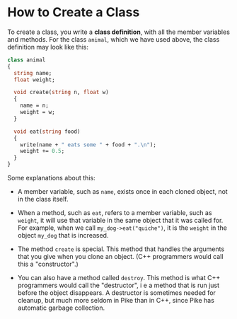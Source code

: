 # How to Create a Class

To create a class,
you write a **class definition**,
with all the member variables and methods.
For the class `animal`,
which we have used above,
the class definition may look like this:

```pike
class animal
{
  string name;
  float weight;

  void create(string n, float w)
  {
    name = n;
    weight = w;
  }

  void eat(string food)
  {
    write(name + " eats some " + food + ".\n");
    weight += 0.5;
  }
}
```

Some explanations about this:

* A member variable,
  such as `name`,
  exists once in each cloned object,
  not in the class itself.

* When a method,
  such as `eat`,
  refers to a member variable,
  such as `weight`,
  it will use that variable
  in the same object that it was called for.
  For example,
  when we call `my_dog->eat("quiche")`,
  it is the `weight`
  in the object `my_dog`
  that is increased.

* The method `create` is special.
  This method that handles the arguments
  that you give when you clone an object.
  (C++ programmers would call this a "constructor".)

* You can also have a method called `destroy`.
  This method is what C++ programmers would call the "destructor",
  i e a method that is run just before the object disappears.
  A destructor is sometimes needed for cleanup,
  but much more seldom in Pike than in C++,
  since Pike has automatic garbage collection.

